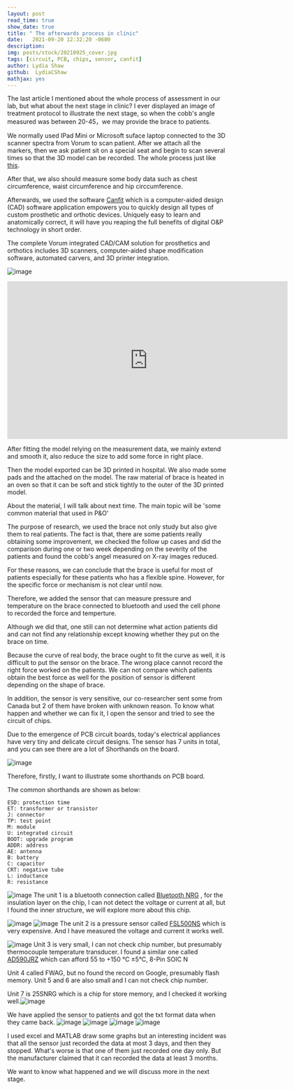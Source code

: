 ```yaml
---
layout: post
read_time: true
show_date: true
title: " The afterwards process in clinic"
date:   2021-09-20 12:32:20 -0600
description: 
img: posts/stock/20210925_cover.jpg
tags: [circuit, PCB, chips, sensor, canfit]
author: Lydia Shaw
github:  LydiaCShaw
mathjax: yes
---
```



The last article I mentioned about the whole process of assessment in our lab, but what about the next stage in clinic? I ever displayed an image of treatment protocol to illustrate the next stage, so when the cobb's angle measured was between 20-45，we may provide the brace to patients.

We normally used IPad Mini or Microsoft suface laptop connected to the 3D scanner spectra from Vorum to scan patient. After we attach all the markers, then we ask patient sit on a special seat and  begin to scan several times so that the 3D model can be recorded. The whole process just like [this](https://www.youtube.com/watch?v=9Du19hfw4Yc&list=PLLoweD-ttVFW-6Ara3k-nZNEfh_VPRo75&index=8).

After that, we also should measure some body data such as chest circumference, waist circumference and hip circcumference.

Afterwards, we used the software [Canfit](https://vorum.com/canfit-op-cad-software/) which is a computer-aided design (CAD) software application empowers you to quickly design all types of custom prosthetic and orthotic devices. Uniquely easy to learn and anatomically correct, it will have you reaping the full benefits of digital O&P technology in short order.


The complete Vorum integrated CAD/CAM solution for prosthetics and orthotics includes 3D scanners, computer-aided shape modification software, automated carvers, and 3D printer integration.

![image](.\assets\img\posts\stock\20210925_canfit.jpg)

<iframe width="642" height="361" src="https://www.youtube.com/embed/5-twUWOFoto" title="YouTube video player" frameborder="0" allow="accelerometer; autoplay; clipboard-write; encrypted-media; gyroscope; picture-in-picture" allowfullscreen></iframe>

After fitting the model relying on the measurement data, we mainly extend and smooth it, also reduce the size to add some force in right place.

Then the model exported can be 3D printed in hospital. We also made some pads and the attached on the model. The raw material of brace is heated in an oven so that it can be soft and stick tightly to the outer of the 3D printed model.

About the material, I will talk about next time. The main topic will be 'some common material that used in P&O'

The purpose of research, we used the brace not only study but also give them to real patients. The fact is that, there are some patients really obtaining some improvement, we checked the follow up cases and did the comparison during one or two week depending on the severity of the patients and found the cobb's angel measured on X-ray images reduced.

For these reasons, we can conclude that the brace is useful for most of patients especially for these patients who has a flexible spine. However, for the specific force or mechanism is not clear until now.

Therefore, we added the sensor that can measure pressure and temperature on the brace connected to bluetooth and used the cell phone to recorded the force and temperture.

Although we did that, one still can not determine what action patients did and can not find any relationship except knowing whether they put on the brace on time.

Because the curve of real body, the brace ought to fit the curve as well, it is difficult to put the sensor on the brace. The wrong place cannot record the right force worked on the patients. We can not compare which patients obtain the best force as well for the position of sensor is different depending on the shape of brace.

In addition, the sensor is very sensitive, our co-researcher sent some from Canada but 2 of them have broken with unknown reason. To know what happen and whether we can fix it, I open the sensor and tried to see the circuit of chips.

Due to the emergence of PCB circuit boards, today's electrical appliances have very tiny and delicate circuit designs. The sensor has 7 units in total, and you can see there are a lot of Shorthands on the board.

![image](.\assets\img\posts\stock\20210925_1.png)

Therefore, firstly, I want to illustrate some shorthands on PCB board.

The common shorthands are shown as below:
```
ESD: protection time
ET: transformer or transistor
J: connector
TP: test point
M: module
U: integrated circuit
BOOT: upgrade program
ADDR: address
AE: antenna
B: battery
C: capacitor
CRT: negative tube
L: inductance
R: resistance
```

![image](.\assets\img\posts\stock\20210925_2.png)
The unit 1 is a bluetooth connection called [Bluetooth NRG](https://pdf1.alldatasheet.com/datasheet-pdf/view/1006984/STMICROELECTRONICS/BLUENRG-2.html) , for the insulation layer on the chip, I can not detect the voltage or current at all, but I found the inner structure, we will explore more about this chip.


![image](.\assets\img\posts\stock\20210925_3.png)
![image](.\assets\img\posts\stock\20210925_4.png)
The unit 2 is a pressure sensor called [FSL500NS](https://www.ebay.com/itm/HONEYWELL-Force-Sensor-FSS-Series-FSS1500NST-FS1500NS-/132992282247?_ul=IN) which is very expensive. And I have measured the voltage and current it works well.


![image](.\assets\img\posts\stock\20210925_5.png)
Unit 3 is very small, I can not check chip number, but presumably thermocouple temperature transducer. I found a similar one called [AD590JRZ](https://hkcn.rs-online.com/web/p/temperature-humidity-sensor-ics/1832070p/?cm_mmc=HK-PLA-DS3A-_-google-_-PLA_HK_CN_Semiconductors_Whoop-_-(HK:Whoop!)+Temperature+%26+Humidity+Sensor+ICs-_-1832070P&matchtype=&pla-805203104560&gclid=EAIaIQobChMIq83W8uj98gIV1) which can afford 55 to +150 °C ±5°C, 8-Pin SOIC N

Unit 4 called FWAG, but no found the record on Google, presumably flash memory. Unit 5 and 6 are also small and I can not check chip number.

Unit 7 is 25SNRG which is a chip for store memory, and I checked it working well.![image](.\assets\img\posts\stock\20210925_6.png)

We have applied the sensor to patients and got the txt format data when they came back. 
![image](.\assets\img\posts\stock\20210925_7.png)
![image](.\assets\img\posts\stock\20210925_8.png)
![image](.\assets\img\posts\stock\20210925_9.png)
![image](.\assets\img\posts\stock\20210925_10.png)

I used excel and MATLAB draw some graphs but an interesting incident was that all the sensor just recorded the data at most 3 days, and then they stopped. What's worse is that one of them just recorded one day only. But the manufacturer claimed that it can recorded the data at least 3 months.

We want to know what happened and we will discuss more in the next stage.


